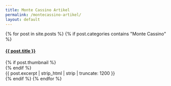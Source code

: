 ```yaml
---
title: Monte Cassino Artikel
permalink: /montecassino-artikel/
layout: default
---
```

<!--===== News (Monte Cassino Artikel) =====-->
<section id="news">
  <div class="container">
    <div class="row newsposts">
      {% for post in site.posts %}
      {% if post.categories contains "Monte Cassino" %}
      <div class="post">
        <div class="box" onclick="location.href='{{ post.url }}';">
        <h4 class="post-title"><a href="{{ post.url }}">{{ post.title }}</a></h4>
        {% if post.thumbnail %}
        <a class="thumbnail" href="{{ post.url }}"><div style="background-image:url({{ post.thumbnail }})"></div></a>
        {% endif %}
        <div class="post-excerpt">{{ post.excerpt | strip_html | strip | truncate: 1200 }}</div>
        </div>
      </div>
      {% endif %}
      {% endfor %}
    </div>
    </div>
</section>

